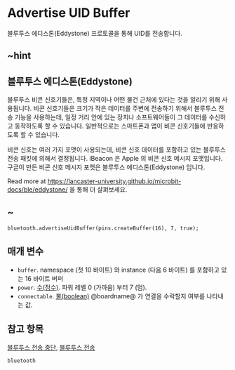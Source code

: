# Advertise UID Buffer

블루투스 에디스톤(Eddystone) 프로토콜을 통해 UID를 전송합니다.

## ~hint

## 블루투스 에디스톤(Eddystone)

블루투스 비콘 신호기들은, 특정 지역이나 어떤 물건 근처에 있다는 것을 알리기 위해 사용됩니다. 비콘 신호기들은 크기가 작은 데이터를 주변에 전송하기 위해서 블루투스 전송 기능을 사용하는데, 일정 거리 안에 있는 장치나 소프트웨어들이 그 데이터를 수신하고 동작하도록 할 수 있습니다. 일반적으로는 스마트폰과 앱이 비콘 신호기들에 반응하도록 할 수 있습니다.

비콘 신호는 여러 가지 포맷이 사용되는데, 비콘 신호 데이터를 포함하고 있는 블루투스 전송 패킷에 의해서 결정됩니다. iBeacon 은 Apple 의 비콘 신호 메시지 포맷입니다. 구글이 만든 비콘 신호 메시지 포맷은 블루투스 에디스톤(Eddystone) 입니다.

Read more at https://lancaster-university.github.io/microbit-docs/ble/eddystone/ 을 통해 더 살펴보세요.

## ~

```sig
bluetooth.advertiseUidBuffer(pins.createBuffer(16), 7, true);
```

## 매개 변수

* `buffer`. namespace (첫 10 바이트) 와 instance (다음 6 바이트) 를 포함하고 있는 16 바이트 버퍼
* `power`. [수(정수)](/types/number). 파워 레벨 0 (가까움) 부터 7 (멈).
* `connectable`. [불(boolean)](/blocks/logic/boolean) @boardname@ 가 연결을 수락할지 여부를 나타내는 값. 

## 참고 항목

[블루투스 전송 중단](/reference/bluetooth/stop-advertising), [블루투스 전송](/reference/bluetooth/advertise-uid)

```package
bluetooth
```